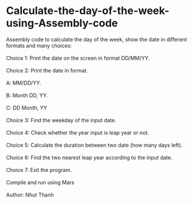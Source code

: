 # Calculate-the-day-of-the-week-using-Assembly-code
Assembly code to calculate the day of the week, show the date in different formats and many choices: <br/><br/>
Choice 1: Print the date on the screen in format DD/MM/YY. <br/><br/>
Choice 2: Print the date in format. <br/><br/>
  A: MM/DD/YY.<br/><br/>
  B: Month DD, YY.<br/><br/>
  C: DD Month, YY<br/><br/>
Choice 3: Find the weekday of the input date.<br/><br/>
Choice 4: Check whether the year input is leap year or not.<br/><br/>
Choice 5: Calculate the duration between two date (how many days left).<br/><br/>
Choice 6: Find the two nearest leap year according to the input date.<br/><br/>
Choice 7: Exit the program.<br/><br/>
Compile and run using Mars <br/><br/>
Author: Nhut Thanh
